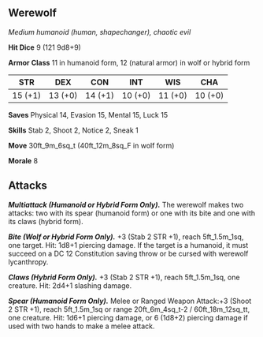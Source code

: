 ## Werewolf

*Medium humanoid (human, shapechanger), chaotic evil*

**Hit Dice** 9 (121 9d8+9)

**Armor Class** 11 in humanoid form, 12 (natural armor) in wolf or hybrid form

| STR     | DEX     | CON     | INT     | WIS     | CHA     |
|---------|---------|---------|---------|---------|---------|
| 15 (+1) | 13 (+0) | 14 (+1) | 10 (+0) | 11 (+0) | 10 (+0) |

**Saves** Physical 14, Evasion 15, Mental 15, Luck 15

**Skills** Stab 2, Shoot 2, Notice 2, Sneak 1

**Move** 30ft_9m_6sq_t (40ft_12m_8sq_F in wolf form)

**Morale** 8

## Attacks

***Multiattack (Humanoid or Hybrid Form Only).*** The werewolf makes two attacks: two with its spear (humanoid form) or one with its bite and one with its claws (hybrid form).

***Bite (Wolf or Hybrid Form Only).*** +3 (Stab 2 STR +1), reach 5ft_1.5m_1sq, one target. Hit: 1d8+1 piercing damage. If the target is a humanoid, it must succeed on a DC 12 Constitution saving throw or be cursed with werewolf lycanthropy.

***Claws (Hybrid Form Only).*** +3 (Stab 2 STR +1), reach 5ft_1.5m_1sq, one creature. Hit: 2d4+1 slashing damage.

***Spear (Humanoid Form Only).*** Melee or Ranged Weapon Attack:+3 (Shoot 2 STR +1), reach 5ft_1.5m_1sq or range 20ft_6m_4sq_t-2 / 60ft_18m_12sq_tt, one creature. Hit: 1d6+1 piercing damage, or 6 (1d8+2) piercing damage if used with two hands to make a melee attack.

